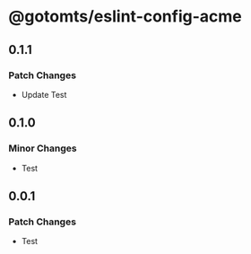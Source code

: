 # @gotomts/eslint-config-acme

## 0.1.1

### Patch Changes

- Update Test

## 0.1.0

### Minor Changes

- Test

## 0.0.1

### Patch Changes

- Test
